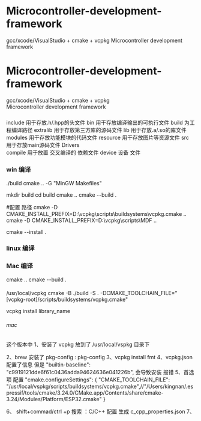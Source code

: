 # Microcontroller-development-framework
gcc/xcode/VisualStudio +  cmake +  vcpkg  Microcontroller development framework
# Microcontroller-development-framework
gcc/xcode/VisualStudio +  cmake +  vcpkg  
Microcontroller development framework

#####
include     用于存放.h/.hpp的头文件
bin         用干存放编译输出的可执行文件
build       为工程编译路径
extralib    用于存放第三方库的源码文件
lib         用于存放.a/.so的库文件
modules     用干存放功能模块的代码文件
resource    用干存放图片等资源文件
src         用于存放main源码文件
Drivers     
compile     用于放置 交叉编译的 依赖文件
device      设备 文件


### win 编译
./build
cmake ..  -G "MinGW Makefiles"

mkdir build
cd build
cmake ..
cmake --build . 


#配置 路径
cmake -D CMAKE_INSTALL_PREFIX=D:\vcpkg\scripts\buildsystems\vcpkg.cmake ..
cmake -D CMAKE_INSTALL_PREFIX=D:\vcpkg\scripts\MDF  ..

cmake --install .

### linux 编译

### Mac 编译

cmake ..
cmake --build . 





####

/usr/local/vcpkg
cmake -B ./build -S . -DCMAKE_TOOLCHAIN_FILE="[vcpkg-root]/scripts/buildsystems/vcpkg.cmake"



vcpkg install library_name





###### mac

这个版本中 
1、安装了 vcpkg 放到了   /usr/local/vspkg 目录下
<!-- 2、安装了 cmake 放到了   /usr/local/vspkg/scripts/buildsystems 目录下 -->
2、brew 安装了  pkg-config : pkg-config
3、vcpkg install  fmt
4、vcpkg.json 配置了信息 但是 "builtin-baseline": "c9919121dde6f61c0436adda94624636e041226b", 会导致安装 报错
5、首选项 配置
"cmake.configureSettings": {
    "CMAKE_TOOLCHAIN_FILE": "/usr/local/vspkg/scripts/buildsystems/vcpkg.cmake",//"/Users/kingnan/.espressif/tools/cmake/3.24.0/CMake.app/Contents/share/cmake-3.24/Modules/Platform/ESP32.cmake"
}

6、 shift+commad/ctrl +p 搜索 ：C/C++ 配置 生成 c_cpp_properties.json
7、 


